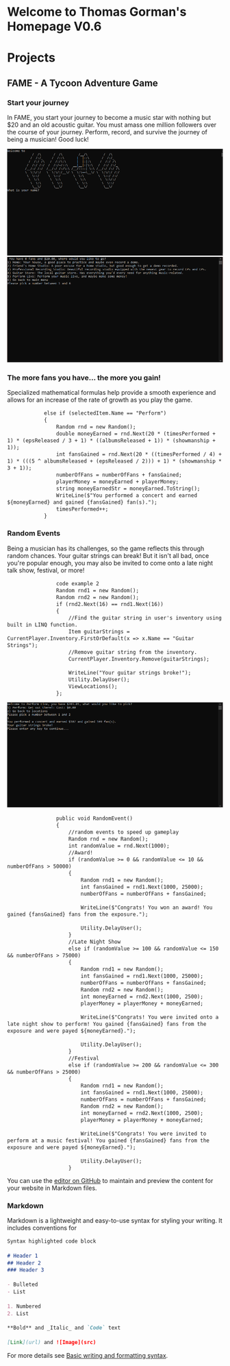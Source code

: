 # Welcome to Thomas Gorman's Homepage V0.6

# Projects

## FAME - A Tycoon Adventure Game

### Start your journey

In FAME, you start your journey to become a music star with nothing but $20 and an old acoustic guitar. You must amass one million followers over the course of your journey. Perform, record, and survive the journey of being a musician! Good luck!

![Image](https://github.com/tmgorman23/tmgorman23.github.io/blob/main/images/famehome.PNG?raw=true)
![Image](https://github.com/tmgorman23/tmgorman23.github.io/blob/main/images/famelocations.PNG?raw=true)

### The more fans you have... the more you gain!

Specialized mathematical formulas help provide a smooth experience and allows for an increase of the rate of growth as you play the game.


                else if (selectedItem.Name == "Perform")
                {
                    Random rnd = new Random();
                    double moneyEarned = rnd.Next(20 * (timesPerformed + 1) * (epsReleased / 3 + 1) * ((albumsReleased + 1)) * (showmanship + 1));
                    int fansGained = rnd.Next(20 * ((timesPerformed / 4) + 1) * (((5 ^ albumsReleased + (epsReleased / 2))) + 1) * (showmanship * 3 + 1));
                    numberOfFans = numberOfFans + fansGained;
                    playerMoney = moneyEarned + playerMoney;
                    string moneyEarnedStr = moneyEarned.ToString();
                    WriteLine($"You performed a concert and earned ${moneyEarned} and gained {fansGained} fan(s).");
                    timesPerformed++;
                }


### Random Events

Being a musician has its challenges, so the game reflects this through random chances. Your guitar strings can break! But it isn't all bad, once you're popular enough, you may also be invited to come onto a late night talk show, festival, or more!

                    code example 2
                    Random rnd1 = new Random();
                    Random rnd2 = new Random();
                    if (rnd2.Next(16) == rnd1.Next(16))
                    {
                        //Find the guitar string in user's inventory using built in LINQ function.
                        Item guitarStrings = CurrentPlayer.Inventory.FirstOrDefault(x => x.Name == "Guitar Strings");
                        //Remove guitar string from the inventory.
                        CurrentPlayer.Inventory.Remove(guitarStrings);

                        WriteLine("Your guitar strings broke!");
                        Utility.DelayUser();
                        ViewLocations();
                    };

![Image](https://github.com/tmgorman23/tmgorman23.github.io/blob/main/images/famerandom.PNG?raw=true)

                    public void RandomEvent()
                    {
                        //random events to speed up gameplay
                        Random rnd = new Random();
                        int randomValue = rnd.Next(1000);
                        //Award!
                        if (randomValue >= 0 && randomValue <= 10 && numberOfFans > 50000)
                        {
                            Random rnd1 = new Random();
                            int fansGained = rnd1.Next(1000, 25000);
                            numberOfFans = numberOfFans + fansGained;

                            WriteLine($"Congrats! You won an award! You gained {fansGained} fans from the exposure.");

                            Utility.DelayUser();
                        }
                        //Late Night Show
                        else if (randomValue >= 100 && randomValue <= 150 && numberOfFans > 75000)
                        {
                            Random rnd1 = new Random();
                            int fansGained = rnd1.Next(1000, 25000);
                            numberOfFans = numberOfFans + fansGained;
                            Random rnd2 = new Random();
                            int moneyEarned = rnd2.Next(1000, 2500);
                            playerMoney = playerMoney + moneyEarned;

                            WriteLine($"Congrats! You were invited onto a late night show to perform! You gained {fansGained} fans from the exposure and were payed ${moneyEarned}.");

                            Utility.DelayUser();
                        }
                        //Festival
                        else if (randomValue >= 200 && randomValue <= 300 && numberOfFans > 25000)
                        {
                            Random rnd1 = new Random();
                            int fansGained = rnd1.Next(1000, 25000);
                            numberOfFans = numberOfFans + fansGained;
                            Random rnd2 = new Random();
                            int moneyEarned = rnd2.Next(1000, 2500);
                            playerMoney = playerMoney + moneyEarned;

                            WriteLine($"Congrats! You were invited to perform at a music festival! You gained {fansGained} fans from the exposure and were payed ${moneyEarned}.");

                            Utility.DelayUser();
                        }

                    
You can use the [editor on GitHub](https://github.com/tmgorman23/tmgorman23.github.io/edit/main/README.md) to maintain and preview the content for your website in Markdown files.

### Markdown

Markdown is a lightweight and easy-to-use syntax for styling your writing. It includes conventions for

```markdown
Syntax highlighted code block

# Header 1
## Header 2
### Header 3

- Bulleted
- List

1. Numbered
2. List

**Bold** and _Italic_ and `Code` text

[Link](url) and ![Image](src)
```

For more details see [Basic writing and formatting syntax](https://docs.github.com/en/github/writing-on-github/getting-started-with-writing-and-formatting-on-github/basic-writing-and-formatting-syntax).


